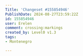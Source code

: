 ```yaml
---
Title: 'Changeset #155854946'
PublishDate: 2024-08-27T23:59:22Z
id: 155854946
user: Erelen
comment: crossing:markings
created_by: Level0 v1.3
tags:
- Montenegro

---
```


